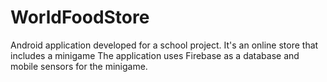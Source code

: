 # WorldFoodStore
Android application developed for a school project. It's an online store that includes a minigame
The application uses Firebase as a database and mobile sensors for the minigame.
